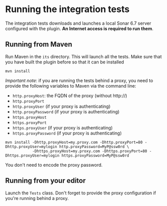 Running the integration tests
=============================

The integration tests downloads and launches a local Sonar 6.7 server configured with the plugin. **An Internet access 
is required to run them**.

Running from Maven
------------------

Run Maven in the `its` directory. This will launch all the tests. Make sure that you have built the plugin before so
that it can be installed

```
mvn install
```

*Important note*: if you are running the tests behind a proxy, you need to provide the following variables to Maven via
the command line:

* `http.proxyHost`: the FQDN of the proxy (without http://)
* `http.proxyPort`
* `http.proxyUser` (if your proxy is authenticating)
* `http.proxyPassword` (if your proxy is authenticating)
* `https.proxyHost`
* `https.proxyPort`
* `https.proxyUser` (if your proxy is authenticating)
* `https.proxyPassword` (if your proxy is authenticating)

```
mvn install -Dhttp.proxyHost=my.proxy.com -Dhttp.proxyPort=80 -Dhttp.proxyUser=mylogin http.proxyPassword=MyP@ssw0rd \
            -Dhttps.proxyHost=my.proxy.com -Dhttps.proxyPort=80 -Dhttps.proxyUser=mylogin https.proxyPassword=MyP@ssw0rd
```

You don't need to encode the proxy password. 

Running from your editor
------------------------

Launch the `Tests` class. Don't forget to provide the proxy configuration if you're running behind a proxy.
